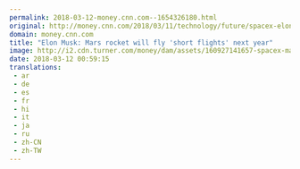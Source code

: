 ```yaml
---
permalink: 2018-03-12-money.cnn.com--1654326180.html
original: http://money.cnn.com/2018/03/11/technology/future/spacex-elon-musk-mars-bfr/index.html
domain: money.cnn.com
title: "Elon Musk: Mars rocket will fly 'short flights' next year"
image: http://i2.cdn.turner.com/money/dam/assets/160927141657-spacex-mars-780x439.jpg
date: 2018-03-12 00:59:15
translations: 
 - ar
 - de
 - es
 - fr
 - hi
 - it
 - ja
 - ru
 - zh-CN
 - zh-TW
---
```


